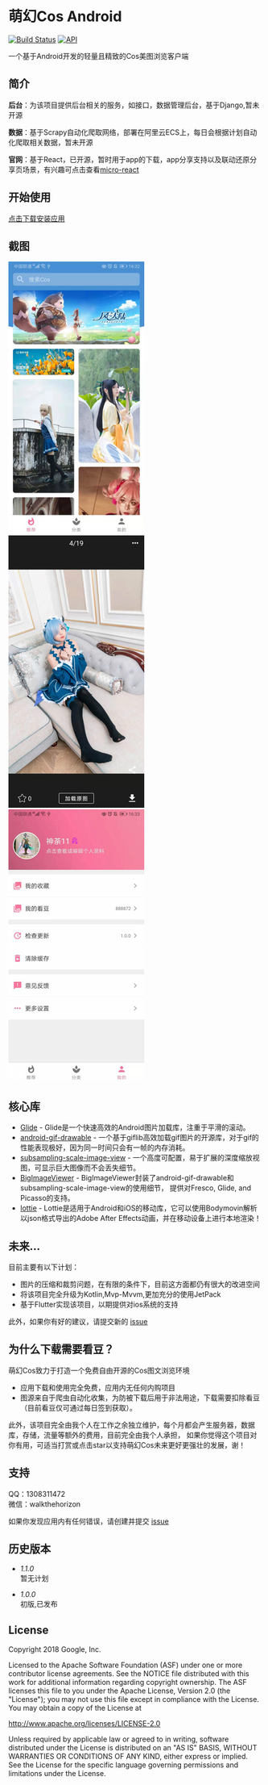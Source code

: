 萌幻Cos Android
=========================
[![Build Status](https://travis-ci.org/walkthehorizon/MicroWallPager.svg?branch=master)](https://travis-ci.org/walkthehorizon/MicroWallPager)
[![API](https://img.shields.io/badge/API-21%2B-brightgreen.svg?style=flat)](https://android-arsenal.com/api?level=21)

一个基于Android开发的轻量且精致的Cos美图浏览客户端

简介
------------

**后台**：为该项目提供后台相关的服务，如接口，数据管理后台，基于Django,暂未开源

**数据**：基于Scrapy自动化爬取网络，部署在阿里云ECS上，每日会根据计划自动化爬取相关数据，暂未开源  

**官网**：基于React，已开源，暂时用于app的下载，app分享支持以及联动还原分享页场景，有兴趣可点击查看[micro-react](https://github.com/walkthehorizon/micro-react)


开始使用
---------------
[点击下载安装应用](https://wmmt119.top/)

截图
-----------

![image](screenshots/555b2a6665253a9c0ba59cdf78bb2e2.jpg)
![image](screenshots/27cb095c5eda51e6e56e40cec2491fb.jpg)
![image](screenshots/2a1b4f9a10cd5d4cff6733beff77f2b.jpg)

核心库
--------------
* [Glide][0] - Glide是一个快速高效的Android图片加载库，注重于平滑的滚动。
* [android-gif-drawable][1] - 一个基于giflib高效加载gif图片的开源库，对于gif的性能表现极好，因为同一时间只会有一帧的内存消耗。
* [subsampling-scale-image-view][2] - 一个高度可配置，易于扩展的深度缩放视图，可显示巨大图像而不会丢失细节。
* [BigImageViewer][3] - BigImageViewer封装了android-gif-drawable和subsampling-scale-image-view的使用细节，
提供对Fresco, Glide, and Picasso的支持。
* [lottie][4] - Lottie是适用于Android和iOS的移动库，它可以使用Bodymovin解析以json格式导出的Adobe After Effects动画，并在移动设备上进行本地渲染！

[0]: https://github.com/bumptech/glide
[1]: https://github.com/koral--/android-gif-drawable
[2]: https://github.com/davemorrissey/subsampling-scale-image-view
[3]: https://github.com/Piasy/BigImageViewer
[4]: https://github.com/airbnb/lottie-android

未来...
-----------------
目前主要有以下计划：
- 图片的压缩和裁剪问题，在有限的条件下，目前这方面都仍有很大的改进空间
- 将该项目完全升级为Kotlin,Mvp-Mvvm,更加充分的使用JetPack
- 基于Flutter实现该项目，以期提供对ios系统的支持

此外，如果你有好的建议，请提交新的 [issue](https://github.com/walkthehorizon/MicroWallPager/issues)

为什么下载需要看豆？
-------------------
萌幻Cos致力于打造一个免费自由开源的Cos图文浏览环境
- 应用下载和使用完全免费，应用内无任何内购项目
- 图源来自于爬虫自动化收集，为防被下载后用于非法用途，下载需要扣除看豆（目前看豆仅可通过每日签到获取）。

此外，该项目完全由我个人在工作之余独立维护，每个月都会产生服务器，数据库，存储，流量等额外的费用，目前完全由我个人承担，
如果你觉得这个项目对你有用，可适当打赏或点击star以支持萌幻Cos未来更好更强壮的发展，谢！

支持
-------
QQ：1308311472  
微信：walkthehorizon

如果你发现应用内有任何错误，请创建并提交 [issue](https://github.com/walkthehorizon/MicroWallPager/issues)

历史版本
------------------------
- *1.1.0*   
暂无计划

- *1.0.0*  
初版,已发布


License
-------

Copyright 2018 Google, Inc.

Licensed to the Apache Software Foundation (ASF) under one or more contributor
license agreements.  See the NOTICE file distributed with this work for
additional information regarding copyright ownership.  The ASF licenses this
file to you under the Apache License, Version 2.0 (the "License"); you may not
use this file except in compliance with the License.  You may obtain a copy of
the License at

  http://www.apache.org/licenses/LICENSE-2.0

Unless required by applicable law or agreed to in writing, software
distributed under the License is distributed on an "AS IS" BASIS, WITHOUT
WARRANTIES OR CONDITIONS OF ANY KIND, either express or implied.  See the
License for the specific language governing permissions and limitations under
the License.
